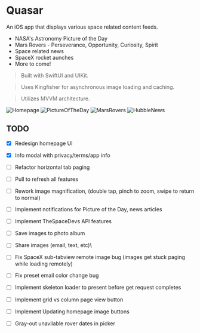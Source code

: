 
# Quasar
An iOS app that displays various space related content feeds.
- NASA's Astronomy Picture of the Day
- Mars Rovers - Perseverance, Opportunity, Curiosity, Spirit
- Space related news
- SpaceX rocket aunches
- More to come!

> Built with SwiftUI and UIKit.

> Uses Kingfisher for asynchronous image loading and caching.

> Utilizes MVVM architecture.

![Homepage](GifDemo/homepage.gif)
![PictureOfTheDay](GifDemo/potd.gif)
![MarsRovers](GifDemo/rovers.gif)
![HubbleNews](GifDemo/hubblenews.gif)

## TODO
- [X] Redesign homepage UI
- [X] Info modal with privacy/terms/app info
- [ ] Refactor horizontal tab paging
- [ ] Pull to refresh all features
- [ ] Rework image magnification, (double tap, pinch to zoom, swipe to return to normal)
- [ ] Implement notifications for Picture of the Day, news articles
- [ ] Implement TheSpaceDevs API features
- [ ] Save images to photo album
- [ ] Share images (email, text, etc)\
- [ ] Fix SpaceX sub-tabview remote image bug (images get stuck paging while loading remotely)
- [ ] Fix preset email color change bug
- [ ] Implement skeleton loader to present before get request completes
- [ ] Implement grid vs column page view button
- [ ] Implement Updating homepage image buttons
- [ ] Gray-out unavilable rover dates in picker





